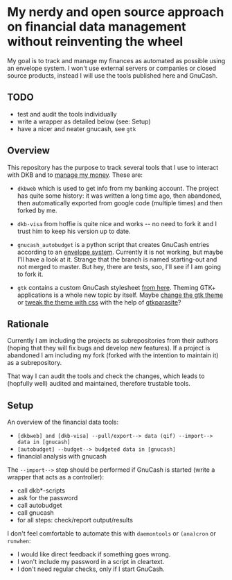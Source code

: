 # My nerdy and open source approach on financial data management without reinventing the wheel

My goal is to track and manage my finances as automated as possible using an
envelope system. I won't use external servers or companies or closed source
products, instead I will use the tools published here and GnuCash.


## TODO

 - test and audit the tools individually
 - write a wrapper as detailed below (see: Setup)
 - have a nicer and neater gnucash, see ``gtk``


## Overview

This repository has the purpose to track several tools that I use to interact
with DKB and to [manage my
money](https://martin.kleppmann.com/2011/03/07/accounting-for-computer-scientists.html).
These are:

 - ``dkbweb`` which is used to get info from my banking account. The project
 has quite some history: it was written a long time ago, then abandoned, then
 automatically exported from google code (multiple times) and then forked by
 me.

 - ``dkb-visa`` from hoffie is quite nice and works -- no need to fork it and
 I trust him to keep his version up to date.

 - ``gnucash_autobudget``  is a python script that creates GnuCash entries
 according to an [envelope
 system](https://en.wikipedia.org/wiki/Envelope_system). Currently it is not
 working, but maybe I'll have a look at it. Strange that the branch is named
 starting-out and not merged to master. But hey, there are tests, soo, I'll
 see if I am going to fork it.

 - ``gtk`` contains a custom GnuCash stylesheet [from
 here](https://github.com/Gnucash/gnucash/blob/master/doc/gtkrc-2.0.gnucash).
 Theming GTK+ applications is a whole new topic by itself. Maybe [change the
 gtk
 theme](https://wiki.archlinux.org/index.php/GTK%2B#Basic_theme_configuration)
 or [tweak the theme with
 css](https://blogs.gnome.org/mclasen/2014/05/06/tweaking-a-the-gtk-theme-using-css/)
 with the help of [gtkparasite](https://github.com/chipx86/gtkparasite)?


## Rationale

Currently I am including the projects as subrepositories from their authors
(hoping that they will fix bugs and develop new features). If a project is
abandoned I am including my fork (forked with the intention to maintain it) as
a subrepository.

That way I can audit the tools and check the changes, which leads to (hopfully
well) audited and maintained, therefore trustable tools.


## Setup

An overview of the financial data tools:

 - ``[dkbweb] and [dkb-visa] --pull/export--> data (qif) --import--> data in [gnucash]``
 - ``[autobudget] --budget--> budgeted data in [gnucash]``
 - financial analysis with gnucash


The ``--import-->`` step should be performed if GnuCash is started (write
a wrapper that acts as a controller):

 - call dkb*-scripts
 - ask for the password
 - call autobudget
 - call gnucash
 - for all steps: check/report output/results


I don't feel comfortable to automate this with ``daemontools`` or ``(ana)cron``
or ``runwhen``:

 - I would like direct feedback if something goes wrong.
 - I won't include my password in a script in cleartext.
 - I don't need regular checks, only if I start GnuCash.

